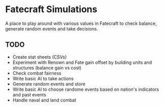 # Fatecraft Simulations

A place to play around with various values in Fatecraft to check balance,
generate random events and take decisions.

## TODO

- Create stat sheets (CSVs)
- Experiment with Renown and Fate gain offset by building units and structures (balance gain vs cost)
- Check combat fairness
- Write basic AI to take actions
- Generate random events and store
- Write basic AI to choose randome events based on nation's indicators and past events
- Handle naval and land combat
